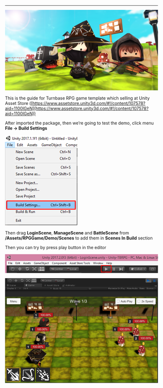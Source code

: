 * * *

![](../images/1-8wsUh8HvDr029jiolcp9A.png)

This is the guide for Turnbase RPG game template which selling at Unity Asset Store ([https://www.assetstore.unity3d.com/#!/content/107578?aid=1100lGeN](https://www.assetstore.unity3d.com/#!/content/107578?aid=1100lGeN))

After imported the package, then we’re going to test the demo, click menu **File -> Build Settings**

![](../images/0VSVb8aZHV5DtWejD.png)

Then drag **LoginScene**, **ManageScene** and **BattleScene** from **/Assets/RPGGame/Demo/Scenes** to add them in **Scenes In Build** section

Then you can try by press play button in the editor

![](../images/07jU_2JUhkUV6rIwR.png)

![](../images/0n9hgSh3YkRr6y3s6.png)